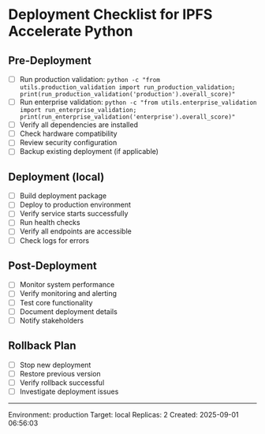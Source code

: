 # Deployment Checklist for IPFS Accelerate Python

## Pre-Deployment
- [ ] Run production validation: `python -c "from utils.production_validation import run_production_validation; print(run_production_validation('production').overall_score)"`
- [ ] Run enterprise validation: `python -c "from utils.enterprise_validation import run_enterprise_validation; print(run_enterprise_validation('enterprise').overall_score)"`
- [ ] Verify all dependencies are installed
- [ ] Check hardware compatibility
- [ ] Review security configuration
- [ ] Backup existing deployment (if applicable)

## Deployment (local)
- [ ] Build deployment package
- [ ] Deploy to production environment
- [ ] Verify service starts successfully
- [ ] Run health checks
- [ ] Verify all endpoints are accessible
- [ ] Check logs for errors

## Post-Deployment
- [ ] Monitor system performance
- [ ] Verify monitoring and alerting
- [ ] Test core functionality
- [ ] Document deployment details
- [ ] Notify stakeholders

## Rollback Plan
- [ ] Stop new deployment
- [ ] Restore previous version
- [ ] Verify rollback successful
- [ ] Investigate deployment issues

---
Environment: production
Target: local
Replicas: 2
Created: 2025-09-01 06:56:03
